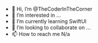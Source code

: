 - 👋 Hi, I’m @TheCoderInTheCorner
- 👀 I’m interested in ...
- 🌱 I’m currently learning SwiftUI
- 💞️ I’m looking to collaborate on ...
- 📫 How to reach me N/a

<!---
TheCoderInTheCorner/TheCoderInTheCorner is a ✨ special ✨ repository because its `README.md` (this file) appears on your GitHub profile.
You can click the Preview link to take a look at your changes.
--->
